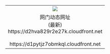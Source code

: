 ﻿<table>
  <tr></tr>
  <tr><td colspan=2 align=center><img src="https://d2hva829r2e27k.cloudfront.net/Up/oGate.jpg" /></td></tr>
  <tr><td colspan=2 align=center>网门动态网址<br/>(最新)
<br>https://d2hva829r2e27k.cloudfront.net
<br/>
<br>https://d1pytjz7obmkql.cloudfront.net
    </td>
  </tr>
</table>
